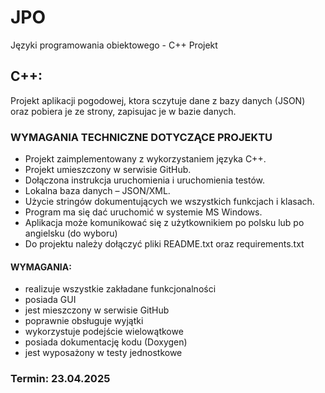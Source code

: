 # JPO
Języki programowania obiektowego - C++ Projekt

## C++:
Projekt aplikacji pogodowej, ktora sczytuje dane z bazy danych (JSON) oraz pobiera je ze strony, zapisujac je w bazie danych.

### WYMAGANIA TECHNICZNE DOTYCZĄCE PROJEKTU
- Projekt zaimplementowany z wykorzystaniem języka C++.
- Projekt umieszczony w serwisie GitHub.
- Dołączona instrukcja uruchomienia i uruchomienia testów.
- Lokalna baza danych – JSON/XML.
- Użycie stringów dokumentujących we wszystkich funkcjach i klasach.
- Program ma się dać uruchomić w systemie MS Windows.
- Aplikacja może komunikować się z użytkownikiem po polsku lub po angielsku (do wyboru)
- Do projektu należy dołączyć pliki README.txt oraz requirements.txt
  
#### WYMAGANIA:
- realizuje wszystkie zakładane funkcjonalności
- posiada GUI
- jest mieszczony w serwisie GitHub
- poprawnie obsługuje wyjątki
- wykorzystuje podejście wielowątkowe
- posiada dokumentację kodu (Doxygen)
- jest wyposażony w testy jednostkowe

### Termin: 23.04.2025
